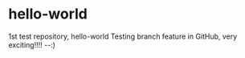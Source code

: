 # hello-world
1st test repository, hello-world
Testing branch feature in GitHub, very exciting!!!! --:)
